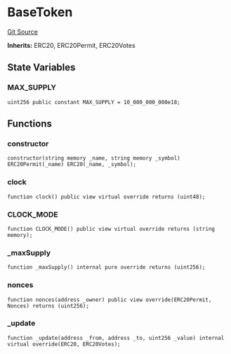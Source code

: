 # BaseToken
[Git Source](https://github.com-smastropiero/SherryLabs/sherry-contracts/blob/abea0d8e26a21a2127d6a1d9e961e252da35642b/contracts/lib/BaseToken.sol)

**Inherits:**
ERC20, ERC20Permit, ERC20Votes


## State Variables
### MAX_SUPPLY

```solidity
uint256 public constant MAX_SUPPLY = 10_000_000_000e18;
```


## Functions
### constructor


```solidity
constructor(string memory _name, string memory _symbol) ERC20Permit(_name) ERC20(_name, _symbol);
```

### clock


```solidity
function clock() public view virtual override returns (uint48);
```

### CLOCK_MODE


```solidity
function CLOCK_MODE() public view virtual override returns (string memory);
```

### _maxSupply


```solidity
function _maxSupply() internal pure override returns (uint256);
```

### nonces


```solidity
function nonces(address _owner) public view override(ERC20Permit, Nonces) returns (uint256);
```

### _update


```solidity
function _update(address _from, address _to, uint256 _value) internal virtual override(ERC20, ERC20Votes);
```

